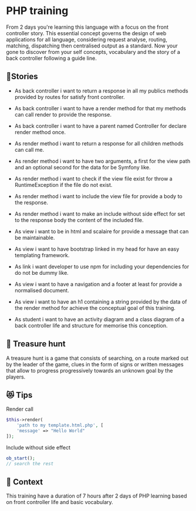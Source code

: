 # PHP training

From 2 days you're learning this language with a focus on the front controller story. This essential concept governs the design of web applications for all language, considering request analyse, routing, matching, dispatching then centralised output as a standard. Now your gone to discover from your self concepts, vocabulary and the story of a back controller following a guide line.

## 🎉Stories

*  As back controller i want to return a response in all my publics methods provided by routes for satisfy front controller.

*  As back controller i want to have a render method for that my methods can call render to provide the response.

* As back controller i want to have a parent named Controller for declare render method once.

* As render method i want to return a response for all children methods can call me.

* As render method i want to have two arguments, a first for the view path and an optional second for the data for be Symfony like.

* As render method i want to check if the view file exist for throw a RuntimeException if the file do not exist.

* As render method i want to include the view file for provide a body to the response.

* As render method i want to make an include without side effect for set to the response body the content of the included file.

* As view i want to be in html and scalaire for provide a message that can be maintainable.

* As view i want to have bootstrap linked in my head for have an easy templating framework.

* As link i want developer to use npm for including your dependencies for do not be dummy like.

* As view i want to have a navigation and a footer at least for provide a normalised document.

* As view i want to have an h1 containing a string provided by the data of the render method for achieve the conceptual goal of this training.

* As student i want to have an activity diagram and a class diagram of a back controller life and structure for memorise this conception.

## 📖 Treasure hunt

A treasure hunt is a game that consists of searching, on a route marked out by the leader of the game, clues in the form of signs or written messages that allow to progress progressively towards an unknown goal by the players.

## 😻  Tips

Render call
```php
$this->render(
    'path to my template.html.php', [
    'message' => "Hello World"
]);
```

Include without side effect
```php
ob_start();
// search the rest
```

## 🎫 Context
This training have a duration of 7 hours after 2 days of PHP learning based on front controller life and basic vocabulary.